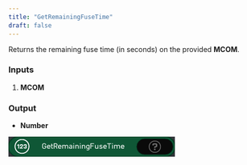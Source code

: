 ```yaml
---
title: "GetRemainingFuseTime"
draft: false
---
```

Returns the remaining fuse time (in seconds) on the provided **MCOM**.
### Inputs
1. **MCOM**
### Output
-   **Number**

![GetRemainingFuseTime](https://raw.githubusercontent.com/battlefield-portal-community/Image-CDN/main/portal_blocks/GetRemainingFuseTime.png)